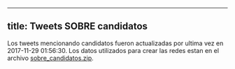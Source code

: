 ---------
title: Tweets SOBRE candidatos 
---------

Los tweets mencionando candidatos fueron actualizadas por ultima vez en 2017-11-29 01:56:30. Los datos utilizados para crear las redes estan en el archivo [sobre_candidatos.zip](sobre_candidatos.zip).

